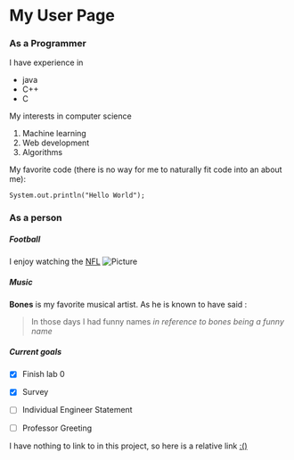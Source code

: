 # My User Page


### As a Programmer

I have experience in
- java
- C++
- C

My interests in computer science
1. Machine learning
2. Web development
3. Algorithms

My favorite code (there is no way for me to naturally fit code into an about me):
```
System.out.println("Hello World");
```

### As a person

##### Football
I enjoy watching the [NFL]([google.com](https://www.nfl.com/))
![Picture](https://www.si.com/.image/t_share/MTkyNjMyMDYxNTMyNTc5MzY0/dolphins-butt-punt.jpg)

##### Music
**Bones** is my favorite musical artist.
As he is known to have said :
> In those days I had funny names
*in reference to bones being a funny name*

##### Current goals
- [x] Finish lab 0
- [x] Survey
- [ ] Individual Engineer Statement
- [ ] Professor Greeting


I have nothing to link to in this project, so here is a relative link [:()](required.md)